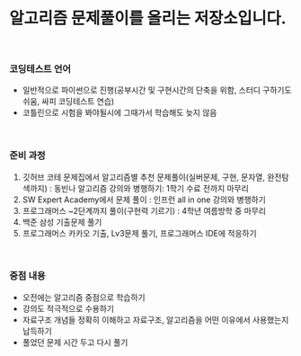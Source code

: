 # 알고리즘 문제풀이를 올리는 저장소입니다.
<br>

### 코딩테스트 언어
 - 일반적으로 파이썬으로 진행(공부시간 및 구현시간의 단축을 위함, 스터디 구하기도 쉬움, 싸피 코딩테스트 연습)
 - 코틀린으로 시험을 봐야될시에 그때가서 학습해도 늦지 않음 
 
<br>

### 준비 과정
1. 깃허브 코테 문제집에서 알고리즘별 추천 문제풀이(실버문제, 구현, 문자열, 완전탐색까지) : 동빈나 알고리즘 강의와 병행하기: 1학기 수료 전까지 마무리
2. SW Expert Academy에서 문제 풀이 : 인프런 all in one 강의와 병행하기
3. 프로그래머스 ~2단계까지 풀이(구현력 기르기) : 4학년 여름방학 중 마무리
4. 백준 삼성 기출문제 풀기
5. 프로그래머스 카카오 기출, Lv3문제 풀기, 프로그래머스 IDE에 적응하기


<br> 

### 중점 내용
- 오전에는 알고리즘 중점으로 학습하기
- 강의도 적극적으로 수용하기
- 자료구조 개념들 정확히 이해하고 자료구조, 알고리즘을 어떤 이유에서 사용했는지 납득하기
- 풀었던 문제 시간 두고 다시 풀기
<br>

    
